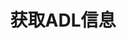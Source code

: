 ---
title: 获取ADL信息
position_number: 13
type: get
description: /future/user/v1/position/adl
left_code_blocks:
    -
        code_block: "public void getMarketConfig() {\r\n\tString text = HttpUtil.get(URL + \"/data/api/user/v1/getMarketConfig\");\r\n\tSystem.out.println(text);\r\n}"
        title: Java
        language: java
right_code_blocks:
    - code_block: |-
        {
          "error": {
            "code": "",
            "msg": ""
          },
          "msgInfo": "",
          "result": [
            {
              "longQuantile": 0, //多头adl
              "shortQuantile": 0, //空头adl
              "symbol": "" //交易对
            }
          ],
          "returnCode": 0
        }
      title: Response
      language: json
---